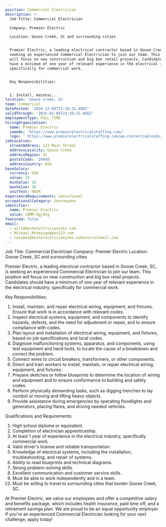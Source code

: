 ```yaml
---
position: Commercial Electrician
description: >-
  Job Title: Commercial Electrician

  Company: Premier Electric

  Location: Goose Creek, SC and surrounding cities


  Premier Electric, a leading electrical contractor based in Goose Creek, SC, is
  seeking an experienced Commercial Electrician to join our team. This position
  will focus on new construction and big box retail projects. Candidates should
  have a minimum of one year of relevant experience in the electrical industry,
  specifically for commercial work.


  Key Responsibilities:


  1. Install, maintai...
location: 'Goose Creek, SC'
team: Commercial
datePosted: '2024-12-08T23:10:32.486Z'
validThrough: '2025-02-06T23:10:32.486Z'
employmentType: FULL_TIME
hiringOrganization:
  name: Premier Electric
  sameAs: 'https://www.premierelectricalstaffing.com/'
  logo: ' https://www.premierelectricalstaffing.com/wp-content/uploads/2020/05/Premier-Electrical-Staffing-logo.png'
jobLocation:
  streetAddress: 123 Main Street
  addressLocality: Goose Creek
  addressRegion: SC
  postalCode: '29445'
  addressCountry: USA
baseSalary:
  currency: USD
  value: 33
  minValue: 28
  maxValue: 38
  unitText: HOUR
experienceRequirements: seniorLevel
occupationalCategory: Journeyman
identifier:
  name: Premier Electric
  value: COMM-9gjdtg
featured: false
email:
  - will@bestelectricianjobs.com
  - Michael.Mckeaige@pes123.com
  - resumes@bestelectricianjobs.zohorecruitmail.com
---
```




Job Title: Commercial Electrician
Company: Premier Electric
Location: Goose Creek, SC and surrounding cities

Premier Electric, a leading electrical contractor based in Goose Creek, SC, is seeking an experienced Commercial Electrician to join our team. This position will focus on new construction and big box retail projects. Candidates should have a minimum of one year of relevant experience in the electrical industry, specifically for commercial work.

Key Responsibilities:

1. Install, maintain, and repair electrical wiring, equipment, and fixtures. Ensure that work is in accordance with relevant codes.
2. Inspect electrical systems, equipment, and components to identify hazards, defects, and the need for adjustment or repair, and to ensure compliance with codes.
3. Plan layout and installation of electrical wiring, equipment, and fixtures, based on job specifications and local codes.
4. Diagnose malfunctioning systems, apparatus, and components, using test equipment and hand tools, to locate the cause of a breakdown and correct the problem.
5. Connect wires to circuit breakers, transformers, or other components.
6. Direct and train workers to install, maintain, or repair electrical wiring, equipment, and fixtures.
7. Prepare sketches or follow blueprints to determine the location of wiring and equipment and to ensure conformance to building and safety codes.
8. Perform physically demanding tasks, such as digging trenches to lay conduit or moving and lifting heavy objects.
9. Provide assistance during emergencies by operating floodlights and generators, placing flares, and driving needed vehicles.

Qualifications and Requirements:

1. High school diploma or equivalent.
2. Completion of electrician apprenticeship.
3. At least 1 year of experience in the electrical industry, specifically commercial work.
4. Valid driver's license and reliable transportation.
5. Knowledge of electrical systems, including the installation, troubleshooting, and repair of systems.
6. Ability to read blueprints and technical diagrams.
7. Strong problem-solving skills.
8. Excellent communication and customer service skills.
9. Must be able to work independently and in a team.
10. Must be willing to travel to surrounding cities that border Goose Creek, SC.

At Premier Electric, we value our employees and offer a competitive salary and benefits package, which includes health insurance, paid time off, and a retirement savings plan. We are proud to be an equal opportunity employer. If you're an experienced Commercial Electrician looking for your next challenge, apply today!